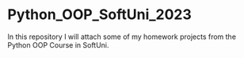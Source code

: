 # Python_OOP_SoftUni_2023
In this repository I will attach some of my homework projects from the Python OOP Course in SoftUni.
